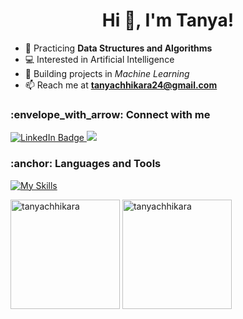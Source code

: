 <h1 align="center">Hi 👋, I'm Tanya!</h1>

- 🌱 Practicing **Data Structures and Algorithms**
- 💻 Interested in Artificial Intelligence
- 📝 Building projects in *Machine Learning*
- 📫 Reach me at **tanyachhikara24@gmail.com**

<h3 align="left"> :envelope_with_arrow: Connect with me</h3>
<div id="badges">
  <a href="https://www.linkedin.com/in/tanyachhikara24/">
    <img src="https://img.shields.io/badge/LinkedIn-blue?style=for-the-badge&logo=linkedin&logoColor=white" alt="LinkedIn Badge"/>
  </a>
  <a href="mailto:tanyachhikara24@gmail.com?"><img src="https://img.shields.io/badge/gmail-%23DD0031.svg?&style=for-the-badge&logo=gmail&logoColor=white"/></a>
</div>

<h3 align="left">:anchor:  Languages and Tools</h3>

[![My Skills](https://skillicons.dev/icons?i=aws,azure,bootstrap,html,css,cpp,flask,git,github,mysql,php,pytorch,selenium,tensorflow,vscode,r,python,gcp&theme=light)](https://skillicons.dev)

<p align="left">
</p>
<div>
<p><img align="center" src="https://github-readme-stats.vercel.app/api/top-langs?username=tanyachhikara&show_icons=true&locale=en&layout=compact&theme=nightowl" alt="tanyachhikara" height="175" />
  <img align="center" src="https://github-readme-stats.vercel.app/api?username=tanyachhikara&show_icons=true&locale=en&theme=nightowl" alt="tanyachhikara" height="175"/> </p>
 </div>
<!-- <p><img align="center" src="https://github-readme-streak-stats.herokuapp.com/?user=tanyachhikara&theme=nightowl" alt="tanyachhikara" /></p> -->
